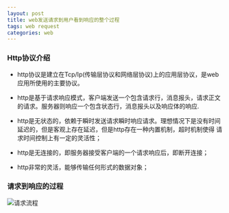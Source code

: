 ```yaml
---
layout: post
title: web发送请求到用户看到响应的整个过程
tags: web request
categories: web
---
```


### Http协议介绍   
* http协议是建立在Tcp/Ip(传输层协议和网络层协议)上的应用层协议，是web应用所使用的主要协议。 

* http是基于请求响应模式，客户端发送一个包含请求行，消息报头，请求正文的请求。服务器则响应一个包含状态行，消息报头以及响应体的响应.  
   
* http是无状态的，依赖于瞬时发送请求瞬时响应请求。理想情况下是没有时间延迟的，但是客观上存在延迟，但是http存在一种内置机制，超时机制使得
请求时间控制上有一定的灵活性；

* http是无连接的，即服务器接受客户端的一个请求响应后，即断开连接；      

* http非常的灵活，能够传输任何形式的数据对象；

### 请求到响应的过程

![请求流程](https://zy123a.github.io/zy-blog/images/web/request_response.jpg)



